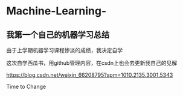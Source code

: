 # Machine-Learning-
## 我第一个自己的机器学习总结  
由于上学期机器学习课程惨淡的成绩，我决定自学  

这次自学西瓜书，用github管理内容，在csdn上也会去更新我自己的见解     

https://blog.csdn.net/weixin_66208795?spm=1010.2135.3001.5343  


Time to Change
